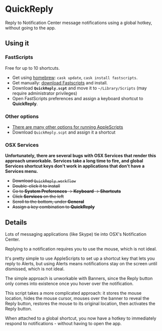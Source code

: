 # QuickReply #

Reply to Notification Center message notifications using a global hotkey, without going to the app.

## Using it ##

### FastScripts ###
Free for up to 10 shortcuts.
* Get using [homebrew]: `cask update`, `cask install fastscripts`.
* Get manually: [download Fastscripts] and install.
* Download **`QuickReply.scpt`** and move it to `~/Library/Scripts` (may require administrator privileges)
* Open FastScripts preferences and assign a keyboard shortcut to **QuickReply**.

### Other options ###
* [There are many other options for running AppleScripts](https://superuser.com/questions/153890/assign-a-shortcut-to-running-a-script-in-os-x/264943#264943)
* Download `QuickReply.scpt` and assign it a shortcut

### OSX Services ###

**Unfortunately, there are several bugs with OSX Services that render this approach unworkable. Services take a long time to fire, and global Services shortcut keys don't work in applications that don't have a Services menu.**


* ~~Download `QuickReply.workflow`~~
* ~~Double-click it to install~~
* ~~Go to **System Preferences** -> **Keyboard** -> **Shortcuts**~~
* ~~Click **Services** on the left~~
* ~~Scroll to the bottom, under **General**~~
* ~~Assign a key combination to **QuickReply**~~


## Details ##

Lots of messaging applications (like Skype) tie into OSX's Notification Center.

Replying to a notification requires you to use the mouse, which is not ideal.

It's pretty simple to use AppleScripts to set up a shortcut key that lets you reply to Alerts, but using Alerts means notifications stay on the screen until dismissed, which is not ideal.

The simple approach is unworkable with Banners, since the Reply button only comes into existence once you hover over the notification. 

This script takes a more complicated approach: it stores the mouse location, hides the mouse cursor, mouses over the banner to reveal the Reply button, restores the mouse to its original location, then activates the Reply button.

When attached to a global shortcut, you now have a hotkey to immediately respond to notifications - without having to open the app.


[homebrew]: http://brew.sh/
[download Fastscripts]: https://red-sweater.com/fastscripts/